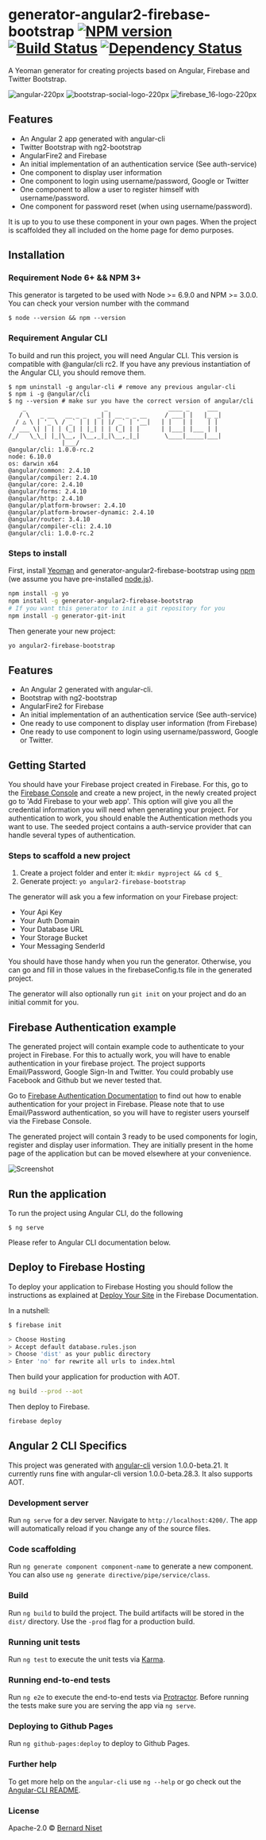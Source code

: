 # generator-angular2-firebase-bootstrap [![NPM version][npm-image]][npm-url] [![Build Status][travis-image]][travis-url] [![Dependency Status][daviddm-image]][daviddm-url]

A Yeoman generator for creating projects based on Angular, Firebase and Twitter Bootstrap.

![angular-220px](https://cloud.githubusercontent.com/assets/1102723/24071875/b0571ecc-0bdc-11e7-940f-dc042b0578ef.png) 
![bootstrap-social-logo-220px](https://cloud.githubusercontent.com/assets/1102723/24071881/bca110f2-0bdc-11e7-933d-7ac4d972cee4.png) 
![firebase_16-logo-220px](https://cloud.githubusercontent.com/assets/1102723/24071871/a1a11446-0bdc-11e7-9161-399fd17f4829.png)


## Features

* An Angular 2 app generated with angular-cli
* Twitter Bootstrap with ng2-bootstrap
* AngularFire2 and Firebase
* An initial implementation of an authentication service (See auth-service)
* One component to display user information
* One component to login using username/password, Google or Twitter
* One component to allow a user to register himself with username/password.
* One component for password reset (when using username/password).

It is up to you to use these component in your own pages. When the project is scaffolded they all included
on the home page for demo purposes.

## Installation

### Requirement Node 6+ && NPM 3+

This generator is targeted to be used with Node >= 6.9.0 and NPM >= 3.0.0. You can check your version number with the command

```
$ node --version && npm --version
```

### Requirement Angular CLI

To build and run this project, you will need Angular CLI. This version is compatible with @angular/cli rc2. If you have
any previous instantiation of the Angular CLI, you should remove them.

```
$ npm uninstall -g angular-cli # remove any previous angular-cli
$ npm i -g @angular/cli
$ ng --version # make sur you have the correct version of angular/cli
    _                      _                 ____ _     ___
   / \   _ __   __ _ _   _| | __ _ _ __     / ___| |   |_ _|
  / △ \ | '_ \ / _` | | | | |/ _` | '__|   | |   | |    | |
 / ___ \| | | | (_| | |_| | | (_| | |      | |___| |___ | |
/_/   \_\_| |_|\__, |\__,_|_|\__,_|_|       \____|_____|___|
               |___/
@angular/cli: 1.0.0-rc.2
node: 6.10.0
os: darwin x64
@angular/common: 2.4.10
@angular/compiler: 2.4.10
@angular/core: 2.4.10
@angular/forms: 2.4.10
@angular/http: 2.4.10
@angular/platform-browser: 2.4.10
@angular/platform-browser-dynamic: 2.4.10
@angular/router: 3.4.10
@angular/compiler-cli: 2.4.10
@angular/cli: 1.0.0-rc.2
```

### Steps to install

First, install [Yeoman](http://yeoman.io) and generator-angular2-firebase-bootstrap using [npm](https://www.npmjs.com/) (we assume you have pre-installed [node.js](https://nodejs.org/)).

```bash
npm install -g yo
npm install -g generator-angular2-firebase-bootstrap
# If you want this generator to init a git repository for you
npm install -g generator-git-init
```

Then generate your new project:

```bash
yo angular2-firebase-bootstrap
```

## Features

* An Angular 2 generated with angular-cli.
* Bootstrap with ng2-bootstrap
* AngularFire2 for Firebase
* An initial implementation of an authentication service (See auth-service)
* One ready to use component to display user information (from Firebase)
* One ready to use component to login using username/password, Google or Twitter.

## Getting Started

You should have your Firebase project created in Firebase. For this, go to the 
[Firebase Console](https://console.firebase.google.com/) and create a new project, in the newly 
created project go to 'Add Firebase to your web app'. This option will give you all the 
credential information you will need when generating your project. For authentication to work, you 
should enable the Authentication methods you want to use. The seeded project contains a auth-service 
provider that can handle several types of authentication.

### Steps to scaffold a new project

1. Create a project folder and enter it: `mkdir myproject && cd $_`
2. Generate project: `yo angular2-firebase-bootstrap`

The generator will ask you a few information on your Firebase project:

* Your Api Key
* Your Auth Domain
* Your Database URL
* Your Storage Bucket
* Your Messaging SenderId

You should have those handy when you run the generator. Otherwise, you can go and fill 
in those values in the firebaseConfig.ts file in the generated project. 

The generator will also optionally run `git init` on your project and do an initial commit for you.

## Firebase Authentication example

The generated project will contain example code to authenticate to your project in Firebase. 
For this to actually work, you will have to enable authentication in your firebase project. 
The project supports Email/Password, Google Sign-In and Twitter. You could probably use Facebook and Github 
but we never tested that. 

Go to [Firebase Authentication Documentation](https://firebase.google.com/docs/auth/) to find out how to 
enable authentication for your project in Firebase. Please note that to use Email/Password authentication, 
so you will have to register users yourself via the Firebase Console.

The generated project will contain 3 ready to be used components for login, register and display user information. 
They are initially present in the home page of the application but can be moved elsewhere at your convenience.

![Screenshot](https://cloud.githubusercontent.com/assets/1102723/24080474/38f75666-0ca0-11e7-8783-66ad793c9460.png)

## Run the application

To run the project using Angular CLI, do the following

```
$ ng serve
```


Please refer to Angular CLI documentation below.

## Deploy to Firebase Hosting

To deploy your application to Firebase Hosting you should follow the instructions as explained at [Deploy Your Site](https://firebase.google.com/docs/hosting/deploying) in the Firebase Documentation.

In a nutshell:

```bash
$ firebase init

> Choose Hosting
> Accept default database.rules.json
> Choose 'dist' as your public directory
> Enter 'no' for rewrite all urls to index.html
```

Then build your application for production with AOT.

```bash
ng build --prod --aot
```

Then deploy to Firebase.

```bash
firebase deploy
```

## Angular 2 CLI Specifics

This project was generated with [angular-cli](https://github.com/angular/angular-cli) version 1.0.0-beta.21. It currently runs fine with angular-cli version 1.0.0-beta.28.3. It also supports AOT.

### Development server
Run `ng serve` for a dev server. Navigate to `http://localhost:4200/`. The app will automatically reload if you change any of the source files.

### Code scaffolding

Run `ng generate component component-name` to generate a new component. You can also use `ng generate directive/pipe/service/class`.

### Build

Run `ng build` to build the project. The build artifacts will be stored in the `dist/` directory. Use the `-prod` flag for a production build.

### Running unit tests

Run `ng test` to execute the unit tests via [Karma](https://karma-runner.github.io).

### Running end-to-end tests

Run `ng e2e` to execute the end-to-end tests via [Protractor](http://www.protractortest.org/).
Before running the tests make sure you are serving the app via `ng serve`.

### Deploying to Github Pages

Run `ng github-pages:deploy` to deploy to Github Pages.

### Further help

To get more help on the `angular-cli` use `ng --help` or go check out the [Angular-CLI README](https://github.com/angular/angular-cli/blob/master/README.md).


### License

Apache-2.0 © [Bernard Niset]()


[npm-image]: https://badge.fury.io/js/generator-angular2-firebase-bootstrap.svg
[npm-url]: https://npmjs.org/package/generator-angular2-firebase-bootstrap
[travis-image]: https://travis-ci.org/bn3t/generator-angular2-firebase-bootstrap.svg?branch=master
[travis-url]: https://travis-ci.org/bn3t/generator-angular2-firebase-bootstrap
[daviddm-image]: https://david-dm.org/bn3t/generator-angular2-firebase-bootstrap.svg?theme=shields.io
[daviddm-url]: https://david-dm.org/bn3t/generator-angular2-firebase-bootstrap
